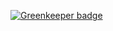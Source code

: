 
[![Greenkeeper badge](https://badges.greenkeeper.io/Krisztiaan/materialise-uploader.svg)](https://greenkeeper.io/)

